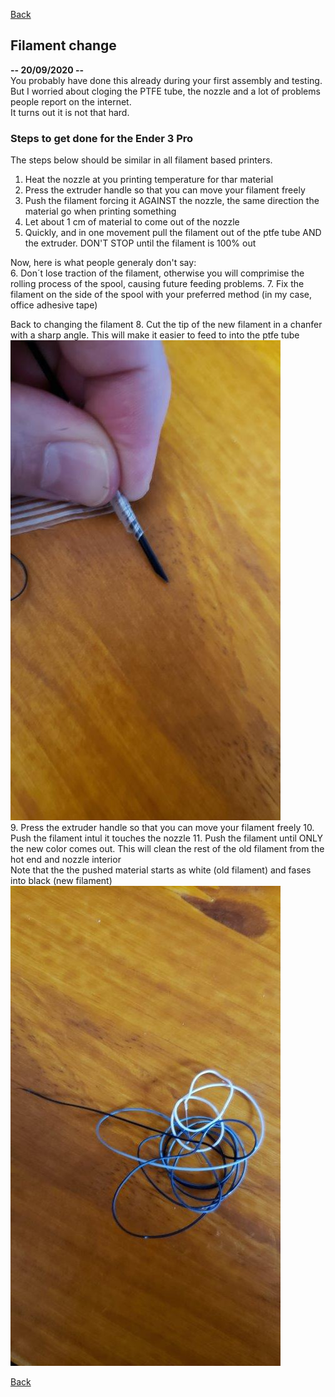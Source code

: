 [Back](https://duducosta.github.io/3dPrinting/basicOperations/)
## Filament change  



**-- 20/09/2020 --**  
You probably have done this already during your first assembly and testing.  
But I worried about cloging the PTFE tube, the nozzle and a lot of problems people report on the internet.  
It turns out it is not that hard.  

### Steps to get done for the Ender 3 Pro
The steps below should be similar in all filament based printers.  
  
1. Heat the nozzle at you printing temperature for thar material
2. Press the extruder handle so that you can move your filament freely
3. Push the filament forcing it AGAINST the nozzle, the same direction the material go when printing something
4. Let about 1 cm of material to come out of the nozzle
5. Quickly, and in one movement pull the filament out of the ptfe tube AND the extruder. DON'T STOP until the filament is 100% out
  
Now, here is what people generaly don't say:  
6. Don´t lose traction of the filament, otherwise you will comprimise the rolling process of the spool, causing future feeding problems.
7. Fix the filament on the side of the spool with your preferred method (in my case, office adhesive tape)

  
Back to changing the filament
8. Cut the tip of the new filament in a chanfer with a sharp angle. This will make it easier to feed to into the ptfe tube  
![Chanfer on the filament tip](https://raw.githubusercontent.com/duducosta/3dPrinting/master/basicOperations/filamentChange/chanfer.jpg)  
9. Press the extruder handle so that you can move your filament freely
10. Push the filament intul it touches the nozzle
11. Push the filament until ONLY the new color comes out. This will clean the rest of the old filament from the hot end and nozzle interior  
Note that the the pushed material starts as white (old filament) and fases into black (new filament)
![Material](https://raw.githubusercontent.com/duducosta/3dPrinting/master/basicOperations/filamentChange/excessMaterial.jpg)  



[Back](https://duducosta.github.io/3dPrinting/basicOperations/)